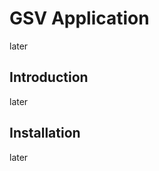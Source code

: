 GSV Application
=======================

later

Introduction
------------

later

Installation
------------

later